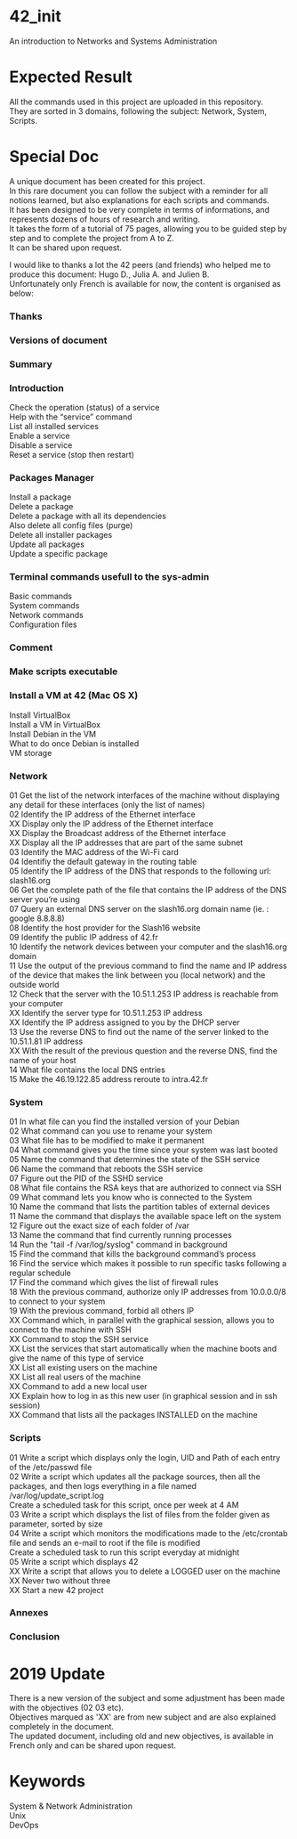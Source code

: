 # 42_init
An introduction to Networks and Systems Administration  

# Expected Result
All the commands used in this project are uploaded in this repository.  
They are sorted in 3 domains, following the subject: Network, System, Scripts.

# Special Doc
A unique document has been created for this project.  
In this rare document you can follow the subject with a reminder for all notions learned, but also explanations for each scripts and commands.  
It has been designed to be very complete in terms of informations, and represents dozens of hours of research and writing.  
It takes the form of a tutorial of 75 pages, allowing you to be guided step by step and to complete the project from A to Z.  
It can be shared upon request.  

I would like to thanks a lot the 42 peers (and friends) who helped me to produce this document: Hugo D., Julia A. and Julien B.  
Unfortunately only French is available for now, the content is organised as below:

### Thanks
### Versions of document
### Summary

### Introduction
  Check the operation (status) of a service  
  Help with the “service” command  
  List all installed services  
  Enable a service  
  Disable a service  
  Reset a service (stop then restart)  

### Packages Manager
  Install a package  
  Delete a package  
  Delete a package with all its dependencies  
  Also delete all config files (purge)  
  Delete all installer packages     
  Update all packages   
  Update a specific package  

### Terminal commands usefull to the sys-admin
  Basic commands  
  System commands  
  Network commands  
  Configuration files  

### Comment

### Make scripts executable

### Install a VM at 42 (Mac OS X)
  Install VirtualBox  
  Install a VM in VirtualBox  
  Install Debian in the VM  
  What to do once Debian is installed  
  VM storage  
  
### Network
  01 Get the list of the network interfaces of the machine without displaying any detail for these interfaces (only the list of names)  
  02 Identify the IP address of the Ethernet interface  
  XX Display only the IP address of the Ethernet interface  
  XX Display the Broadcast address of the Ethernet interface  
  XX Display all the IP addresses that are part of the same subnet  
  03 Identify the MAC address of the Wi-Fi card  
  04 Identifiy the default gateway in the routing table  
  05 Identify the IP address of the DNS that responds to the following url: slash16.org   
  06 Get the complete path of the file that contains the IP address of the DNS server you’re using  
  07 Query an external DNS server on the slash16.org domain name (ie. : google 8.8.8.8)  
  08 Identify the host provider for the Slash16 website  
  09 Identify the public IP address of 42.fr   
  10 Identify the network devices between your computer and the slash16.org domain  
  11 Use the output of the previous command to find the name and IP address of the device that makes the link between you (local network) and the outside world  
  12 Check that the server with the 10.51.1.253 IP address is reachable from your computer  
  XX Identify the server type for 10.51.1.253 IP address  
  XX Identify the IP address assigned to you by the DHCP server  
  13 Use the reverse DNS to find out the name of the server linked to the 10.51.1.81 IP address  
  XX With the result of the previous question and the reverse DNS, find the name of your host  
  14 What file contains the local DNS entries  
  15 Make the 46.19.122.85 address reroute to intra.42.fr  

### System  
  01 In what file can you find the installed version of your Debian  
  02 What command can you use to rename your system  
  03 What file has to be modified to make it permanent  
  04 What command gives you the time since your system was last booted  
  05 Name the command that determines the state of the SSH service  
  06 Name the command that reboots the SSH service  
  07 Figure out the PID of the SSHD service  
  08 What file contains the RSA keys that are authorized to connect via SSH  
  09 What command lets you know who is connected to the System  
  10 Name the command that lists the partition tables of external devices  
  11 Name the command that displays the available space left on the system  
  12 Figure out the exact size of each folder of /var  
  13 Name the command that find currently running processes  
  14 Run the "tail -f /var/log/syslog" command in background  
  15 Find the command that kills the background command’s process  
  16 Find the service which makes it possible to run specific tasks following a regular schedule  
  17 Find the command which gives the list of firewall rules  
  18 With the previous command, authorize only IP addresses from 10.0.0.0/8 to connect to your system  
  19 With the previous command, forbid all others IP  
  XX Command which, in parallel with the graphical session, allows you to connect to the machine with SSH  
  XX Command to stop the SSH service  
  XX List the services that start automatically when the machine boots and give the name of this type of service  
  XX List all existing users on the machine  
  XX List all real users of the machine  
  XX Command to add a new local user  
  XX Explain how to log in as this new user (in graphical session and in ssh session)  
  XX Command that lists all the packages INSTALLED on the machine  

### Scripts
  01 Write a script which displays only the login, UID and Path of each entry of the /etc/passwd file  
  02 Write a script which updates all the package sources, then all the packages, and then logs everything in a file named /var/log/update_script.log  
     Create a scheduled task for this script, once per week at 4 AM  
  03 Write a script which displays the list of files from the folder given as parameter, sorted by size  
  04 Write a script which monitors the modifications made to the /etc/crontab file and sends an e-mail to root if the file is modified  
     Create a scheduled task to run this script everyday at midnight  
  05 Write a script which displays 42  
  XX Write a script that allows you to delete a LOGGED user on the machine  
  XX Never two without three  
  XX Start a new 42 project  

### Annexes

### Conclusion

# 2019 Update
There is a new version of the subject and some adjustment has been made with the objectives (02 03 etc).  
Objectives marqued as 'XX' are from new subject and are also explained completely in the document.  
The updated document, including old and new objectives, is available in French only and can be shared upon request.

# Keywords
System & Network Administration  
Unix  
DevOps
